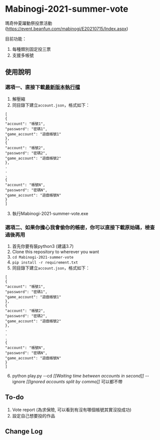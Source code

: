 # Mabinogi-2021-summer-vote

瑪奇仲夏躍動祭投票活動(https://event.beanfun.com/mabinogi/E20210715/Index.aspx)

目前功能：
1. 每種類別固定投三票
2. 支援多帳號

## 使用說明
### 選項一、直接下載[最新版本執行檔](https://github.com/andyChuang/Mabinogi-2021-summer-vote-bot/releases/tag/1.0.0)
1. 解壓縮
2. 同目錄下建立`account.json`，格式如下：
```
[
{
"account": "帳號1",
"password": "密碼1",
"game_account": "遊戲帳號1"
},
{
"account": "帳號2",
"password": "密碼2",
"game_account": "遊戲帳號2"
},
.
.
.
{
"account": "帳號N",
"password": "密碼N",
"game_account": "遊戲帳號N"
}
]
```
3. 執行Mabinogi-2021-summer-vote.exe

### 選項二、如果你擔心我會偷你的帳密，你可以直接下載原始碼，檢查過後再用
1. 首先你要有裝python3 (建議3.7)
1. Clone this repository to wherever you want
1. `cd Mabinogi-2021-summer-vote`
1. `pip install -r requirement.txt`
1. 同目錄下建立`account.json`，格式如下：
```
[
{
"account": "帳號1",
"password": "密碼1",
"game_account": "遊戲帳號1"
},
{
"account": "帳號2",
"password": "密碼2",
"game_account": "遊戲帳號2"
},
.
.
.
{
"account": "帳號N",
"password": "密碼N",
"game_account": "遊戲帳號N"
}
]
```
6. python play.py --cd _[[Waiting time between accounts in second]]_ --ignore _[[Ignored accounts split by comma]]_   可以都不帶

## To-do
1. Vote report (為求保險, 可以看到有沒有哪個帳號其實沒投成功)
2. 設定自己想要投的作品

## Change Log


